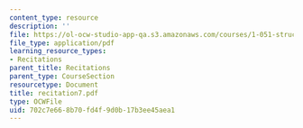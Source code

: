 ```yaml
---
content_type: resource
description: ''
file: https://ol-ocw-studio-app-qa.s3.amazonaws.com/courses/1-051-structural-engineering-design-fall-2003/702c7e668b70fd4f9d0b17b3ee45aea1_recitation7.pdf
file_type: application/pdf
learning_resource_types:
- Recitations
parent_title: Recitations
parent_type: CourseSection
resourcetype: Document
title: recitation7.pdf
type: OCWFile
uid: 702c7e66-8b70-fd4f-9d0b-17b3ee45aea1
---
```

